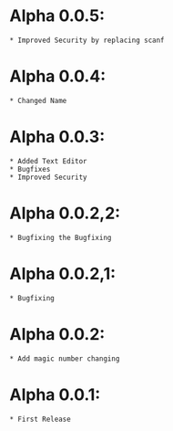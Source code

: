 # Alpha 0.0.5:
	* Improved Security by replacing scanf
# Alpha 0.0.4:
	* Changed Name
# Alpha 0.0.3:
	* Added Text Editor
	* Bugfixes
	* Improved Security
# Alpha 0.0.2,2:
	* Bugfixing the Bugfixing
# Alpha 0.0.2,1:
	* Bugfixing
# Alpha 0.0.2:
	* Add magic number changing
# Alpha 0.0.1:
    * First Release